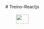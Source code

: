 <center># Treino-Reactjs</center>

<div align="center" style="display: inline_block"><br>
  
  <img align="center" height="30" width="40" src="https://cdn.jsdelivr.net/gh/devicons/devicon/icons/react/reactjs.svg" />
 
</div>
